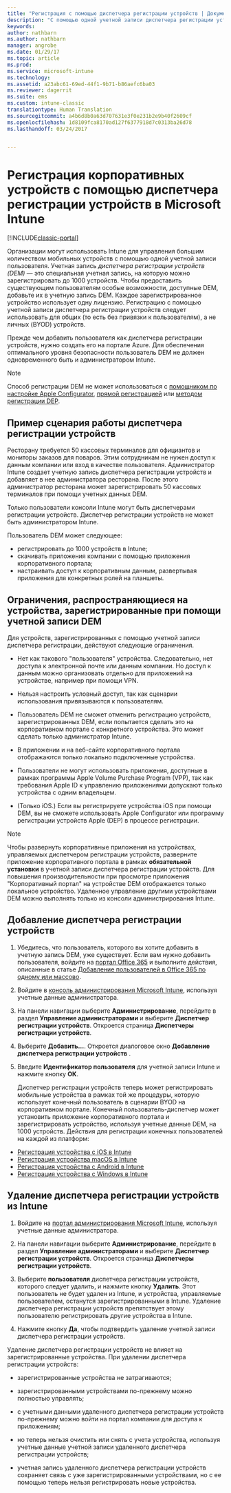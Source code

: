 ```yaml
---
title: "Регистрация с помощью диспетчера регистрации устройств | Документы Майкрософт"
description: "С помощью одной учетной записи диспетчера регистрации устройств (DEM) можно управлять множеством общих мобильных устройств, принадлежащих компании."
keywords: 
author: nathbarn
ms.author: nathbarn
manager: angrobe
ms.date: 01/29/17
ms.topic: article
ms.prod: 
ms.service: microsoft-intune
ms.technology: 
ms.assetid: a23abc61-69ed-44f1-9b71-b86aefc6ba03
ms.reviewer: dagerrit
ms.suite: ems
ms.custom: intune-classic
translationtype: Human Translation
ms.sourcegitcommit: a4b6d8b0a63d707631e3f0e231b2e9b40f2609cf
ms.openlocfilehash: 1d8109fca8170ad127f6377918d7c0313ba26d78
ms.lasthandoff: 03/24/2017


---
```



# <a name="enroll-corporate-owned-devices-with-the-device-enrollment-manager-in-microsoft-intune"></a>Регистрация корпоративных устройств с помощью диспетчера регистрации устройств в Microsoft Intune

[!INCLUDE[classic-portal](../includes/classic-portal.md)]

Организации могут использовать Intune для управления большим количеством мобильных устройств с помощью одной учетной записи пользователя. Учетная запись *диспетчера регистрации устройств (DEM)* — это специальная учетная запись, на которую можно зарегистрировать до 1000 устройств. Чтобы предоставить существующим пользователям особые возможности, доступные DEM, добавьте их в учетную запись DEM. Каждое зарегистрированное устройство использует одну лицензию. Регистрацию с помощью учетной записи диспетчера регистрации устройств следует использовать для общих (то есть без привязки к пользователям), а не личных (BYOD) устройств.  

Прежде чем добавить пользователя как диспетчера регистрации устройств, нужно создать его на портале Azure. Для обеспечения оптимального уровня безопасности пользователь DEM не должен одновременного быть и администратором Intune.

>[!NOTE]
>Способ регистрации DEM не может использоваться с [помощником по настройке Apple Configurator](ios-setup-assistant-enrollment-in-microsoft-intune.md), [прямой регистрацией](ios-direct-enrollment-in-microsoft-intune.md) или [методом регистрации DEP](ios-device-enrollment-program-in-microsoft-intune.md).

## <a name="example-of-a-device-enrollment-manager-scenario"></a>Пример сценария работы диспетчера регистрации устройств

Ресторану требуется 50 кассовых терминалов для официантов и мониторы заказов для поваров. Этим сотрудникам не нужен доступ к данным компании или вход в качестве пользователя. Администратор Intune создает учетную запись диспетчера регистрации устройств и добавляет в нее администратора ресторана. После этого администратор ресторана может зарегистрировать 50 кассовых терминалов при помощи учетных данных DEM.

Только пользователи консоли Intune могут быть диспетчерами регистрации устройств. Диспетчер регистрации устройств не может быть администратором Intune.

Пользователь DEM может следующее:

-   регистрировать до 1000 устройств в Intune;
-   скачивать приложения компании с помощью приложения корпоративного портала;
-   настраивать доступ к корпоративным данным, развертывая приложения для конкретных ролей на планшеты.

## <a name="limitations-of-devices-that-are-enrolled-with-a-dem-account"></a>Ограничения, распространяющиеся на устройства, зарегистрированные при помощи учетной записи DEM

Для устройств, зарегистрированных с помощью учетной записи диспетчера регистрации, действуют следующие ограничения.

  - Нет как такового "пользователя" устройства. Следовательно, нет доступа к электронной почте или данным компании. Но доступ к данным можно организовать отдельно для приложений на устройстве, например при помощи VPN.

  - Нельзя настроить условный доступ, так как сценарии использования привязываются к пользователям.

  - Пользователь DEM не сможет отменить регистрацию устройств, зарегистрированных DEM, если попытается сделать это на корпоративном портале с конкретного устройства. Это может сделать только администратор Intune.

  - В приложении и на веб-сайте корпоративного портала отображаются только локально подключенные устройства.

  - Пользователи не могут использовать приложения, доступные в рамках программы Apple Volume Purchase Program (VPP), так как требования Apple ID к управлению приложениями допускают только устройства с одним владельцем.

  - (Только iOS.) Если вы регистрируете устройства iOS при помощи DEM, вы не сможете использовать Apple Configurator или программу регистрации устройств Apple (DEP) в процессе регистрации.

> [!NOTE]
> Чтобы развернуть корпоративные приложения на устройствах, управляемых диспетчером регистрации устройств, разверните приложение корпоративного портала в рамках **обязательной установки** в учетной записи диспетчера регистрации устройств.
> Для повышения производительности при просмотре приложения "Корпоративный портал" на устройстве DEM отображается только локальное устройство. Удаленное управление другими устройствами DEM можно выполнять только из консоли администрирования Intune.


## <a name="add-a-device-enrollment-manager"></a>Добавление диспетчера регистрации устройств

1.  Убедитесь, что пользователь, которого вы хотите добавить в учетную запись DEM, уже существует. Если вам нужно добавить пользователя, войдите на [портал Office 365](http://go.microsoft.com/fwlink/p/?LinkId=698854) и выполните действия, описанные в статье [Добавление пользователей в Office 365 по одному или массово](https://support.office.com/article/Add-users-individually-or-in-bulk-to-Office-365-Admin-Help-1970f7d6-03b5-442f-b385-5880b9c256ec).

2.  Войдите в [консоль администрирования Microsoft Intune](http://manage.microsoft.com), используя учетные данные администратора.

3.  На панели навигации выберите **Администрирование**, перейдите в раздел **Управление администраторами** и выберите **Диспетчер регистрации устройств**. Откроется страница **Диспетчеры регистрации устройств**.

4.  Выберите **Добавить...**. Откроется диалоговое окно **Добавление диспетчера регистрации устройств** .

5.  Введите **Идентификатор пользователя** для учетной записи Intune и нажмите кнопку **ОК**.

    Диспетчер регистрации устройств теперь может регистрировать мобильные устройства в рамках той же процедуры, которую использует конечный пользователь в сценарии BYOD на корпоративном портале. Конечный пользователь-диспетчер может установить приложение корпоративного портала и зарегистрировать устройство, используя учетные данные DEM, на 1000 устройств. Действия для регистрации конечных пользователей на каждой из платформ:

  - [Регистрация устройства с iOS в Intune](https://docs.microsoft.com/intune/enduser/enroll-your-device-in-intune-ios)
  - [Регистрация устройства macOS в Intune](https://docs.microsoft.com/intune/enduser/enroll-your-device-in-intune-macos)
  - [Регистрация устройства с Android в Intune](https://docs.microsoft.com/intune/enduser/enroll-your-device-in-intune-android)
  - [Регистрация устройства с Windows в Intune](https://docs.microsoft.com/intune/enduser/enroll-your-device-in-intune-windows)

## <a name="delete-a-device-enrollment-manager-from-intune"></a>Удаление диспетчера регистрации устройств из Intune

1.  Войдите на [портал администрирования Microsoft Intune](http://manage.microsoft.com), используя учетные данные администратора.

2.  На панели навигации выберите **Администрирование**, перейдите в раздел **Управление администраторами** и выберите **Диспетчер регистрации устройств**. Откроется страница **Диспетчеры регистрации устройств**.

3.  Выберите **пользователя** диспетчера регистрации устройств, которого следует удалить, и нажмите кнопку **Удалить**. Этот пользователь не будет удален из Intune, и устройства, управляемые пользователем, останутся зарегистрированными в Intune. Удаление диспетчера регистрации устройств препятствует этому пользователю регистрировать другие устройства в Intune.

4.  Нажмите кнопку **Да**, чтобы подтвердить удаление учетной записи диспетчера регистрации устройств.

Удаление диспетчера регистрации устройств не влияет на зарегистрированные устройства. При удалении диспетчера регистрации устройств:

-   зарегистрированные устройства не затрагиваются;

-   зарегистрированными устройствами по-прежнему можно полностью управлять;

-   с учетными данными удаленного диспетчера регистрации устройств по-прежнему можно войти на портал компании для доступа к приложениям;

-   но теперь нельзя очистить или снять с учета устройства, используя учетные данные учетной записи удаленного диспетчера регистрации устройств;

-   учетная запись удаленного диспетчера регистрации устройств сохраняет связь с уже зарегистрированными устройствами, но с ее помощью теперь нельзя регистрировать новые устройства.

